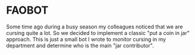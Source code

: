 # FAOBOT
Some time ago during a busy season my colleagues noticed that we are cursing quite a lot. So we decided to implement a classic "put a coin in jar" approach.
This is just a small bot I wrote to monitor cursing in my department and determine who is the main "jar contributor". 
